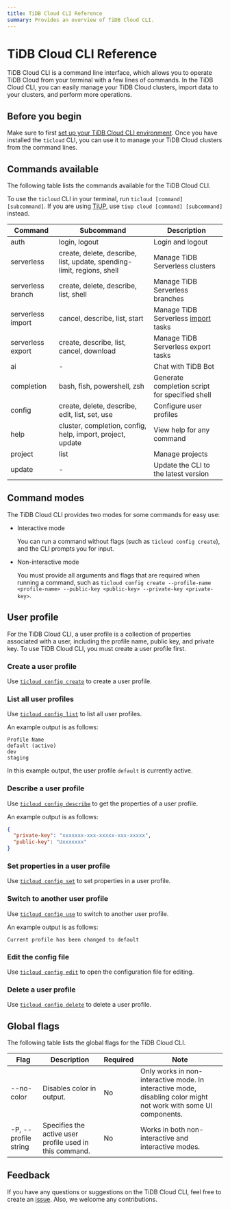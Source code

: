 ```yaml
---
title: TiDB Cloud CLI Reference
summary: Provides an overview of TiDB Cloud CLI.
---
```


# TiDB Cloud CLI Reference

TiDB Cloud CLI is a command line interface, which allows you to operate TiDB Cloud from your terminal with a few lines of commands. In the TiDB Cloud CLI, you can easily manage your TiDB Cloud clusters, import data to your clusters, and perform more operations.

## Before you begin

Make sure to first [set up your TiDB Cloud CLI environment](/tidb-cloud/get-started-with-cli.md). Once you have installed the `ticloud` CLI, you can use it to manage your TiDB Cloud clusters from the command lines.

## Commands available

The following table lists the commands available for the TiDB Cloud CLI.

To use the `ticloud` CLI in your terminal, run `ticloud [command] [subcommand]`. If you are using [TiUP](https://docs.pingcap.com/tidb/stable/tiup-overview), use `tiup cloud [command] [subcommand]` instead.

| Command            | Subcommand                                                               | Description                                                                                              |
|--------------------|--------------------------------------------------------------------------|----------------------------------------------------------------------------------------------------------|
| auth               | login, logout                                                            | Login and logout                                                                                         |
| serverless         | create, delete, describe, list, update, spending-limit, regions, shell   | Manage TiDB Serverless clusters                                                                          |
| serverless branch  | create, delete, describe, list, shell                                    | Manage TiDB Serverless branches                                                                          |
| serverless import  | cancel, describe, list, start                                            | Manage TiDB Serverless [import](/tidb-cloud/tidb-cloud-migration-overview.md#import-data-from-files-to-tidb-cloud) tasks |
| serverless export  | create, describe, list, cancel, download                                 | Manage TiDB Serverless export tasks                                                                       |
| ai                 | -                                                                        | Chat with TiDB Bot                                                                                       |
| completion         | bash, fish, powershell, zsh                                              | Generate completion script for specified shell                                                           |
| config             | create, delete, describe, edit, list, set, use                           | Configure user profiles                                                                                  |
| help               | cluster, completion, config, help, import, project, update               | View help for any command                                                                                |
| project            | list                                                                     | Manage projects                                                                                          |
| update             | -                                                                        | Update the CLI to the latest version                                                                     |

## Command modes

The TiDB Cloud CLI provides two modes for some commands for easy use:

- Interactive mode

    You can run a command without flags (such as `ticloud config create`), and the CLI prompts you for input.

- Non-interactive mode

    You must provide all arguments and flags that are required when running a command, such as `ticloud config create --profile-name <profile-name> --public-key <public-key> --private-key <private-key>`.

## User profile

For the TiDB Cloud CLI, a user profile is a collection of properties associated with a user, including the profile name, public key, and private key. To use TiDB Cloud CLI, you must create a user profile first.

### Create a user profile

Use [`ticloud config create`](/tidb-cloud/ticloud-config-create.md) to create a user profile.

### List all user profiles

Use [`ticloud config list`](/tidb-cloud/ticloud-config-list.md) to list all user profiles.

An example output is as follows:

```
Profile Name
default (active)
dev
staging
```

In this example output, the user profile `default` is currently active.

### Describe a user profile

Use [`ticloud config describe`](/tidb-cloud/ticloud-config-describe.md) to get the properties of a user profile.

An example output is as follows:

```json
{
  "private-key": "xxxxxxx-xxx-xxxxx-xxx-xxxxx",
  "public-key": "Uxxxxxxx"
}
```

### Set properties in a user profile

Use [`ticloud config set`](/tidb-cloud/ticloud-config-set.md) to set properties in a user profile.

### Switch to another user profile

Use [`ticloud config use`](/tidb-cloud/ticloud-config-use.md) to switch to another user profile.

An example output is as follows:

```
Current profile has been changed to default
```

### Edit the config file

Use [`ticloud config edit`](/tidb-cloud/ticloud-config-edit.md) to open the configuration file for editing.

### Delete a user profile

Use [`ticloud config delete`](/tidb-cloud/ticloud-config-delete.md) to delete a user profile.

## Global flags

The following table lists the global flags for the TiDB Cloud CLI.

| Flag                 | Description                                             | Required | Note                                                                                                             |
|----------------------|---------------------------------------------------------|----------|------------------------------------------------------------------------------------------------------------------|
| --no-color           | Disables color in output.                               | No       | Only works in non-interactive mode. In interactive mode, disabling color might not work with some UI components. |
| -P, --profile string | Specifies the active user profile used in this command. | No       | Works in both non-interactive and interactive modes.                                                             |

## Feedback

If you have any questions or suggestions on the TiDB Cloud CLI, feel free to create an [issue](https://github.com/tidbcloud/tidbcloud-cli/issues/new/choose). Also, we welcome any contributions.
